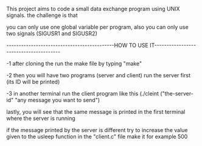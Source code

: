 This project aims to code a small data exchange program using UNIX signals.
the challenge is that

you can only use one global variable per program, also you can only use 
two signals (SIGUSR1 and SIGUSR2)

--------------------------------------------HOW TO USE IT---------------------------------------

-1 after cloning the run the make file by typing "make"

-2 then you will have two programs (server and client) run the server first (its ID will be printed)

-3 in another terminal run the client program like this (./cleint ("the-server-id" "any message you want to send")

lastly, you will see that the same message is printed in the first terminal where the server is running

if the message printed by the server is different try to increase the value given
to the usleep function in the "client.c" file make it for example 500
